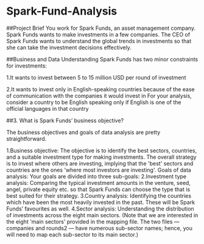 # Spark-Fund-Analysis

##Project Brief
You work for Spark Funds, an asset management company. Spark Funds wants to make investments in a few companies. 
The CEO of Spark Funds wants to understand the global trends in investments so that she can take the investment decisions effectively.

##Business and Data Understanding
Spark Funds has two minor constraints for investments:

1.It wants to invest between 5 to 15 million USD per round of investment

2.It wants to invest only in English-speaking countries because of the ease of communication with the companies it would invest in
  For your analysis, consider a country to be English speaking only if English is one of the official languages in that country
  
##3. What is Spark Funds’ business objective?

The business objectives and goals of data analysis are pretty straightforward.

1.Business objective: The objective is to identify the best sectors, countries, and a suitable investment type for making investments. The overall strategy is to invest where others are investing, implying that the 'best' sectors and countries are the ones 'where most investors are investing'.
Goals of data analysis: Your goals are divided into three sub-goals:
2.Investment type analysis: Comparing the typical investment amounts in the venture, seed, angel, private equity etc. so that Spark Funds can choose the type that is best suited for their strategy.
3.Country analysis: Identifying the countries which have been the most heavily invested in the past. These will be Spark Funds’ favourites as well.
4.Sector analysis: Understanding the distribution of investments across the eight main sectors. (Note that we are interested in the eight 'main sectors' provided in the mapping file. The two files — companies and rounds2 — have numerous sub-sector names; hence, you will need to map each sub-sector to its main sector.)  
  

